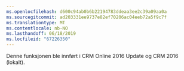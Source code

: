 ```yaml
---
ms.openlocfilehash: d600c94ab0b6b22194783ddeaa3ee2c39a09aa0a
ms.sourcegitcommit: ad203331ee9737e82ef70206ac04eeb72a5f9c7f
ms.translationtype: MT
ms.contentlocale: nb-NO
ms.lasthandoff: 06/18/2019
ms.locfileid: "67226350"
---
```

Denne funksjonen ble innført i CRM Online 2016 Update og CRM 2016 (lokalt).